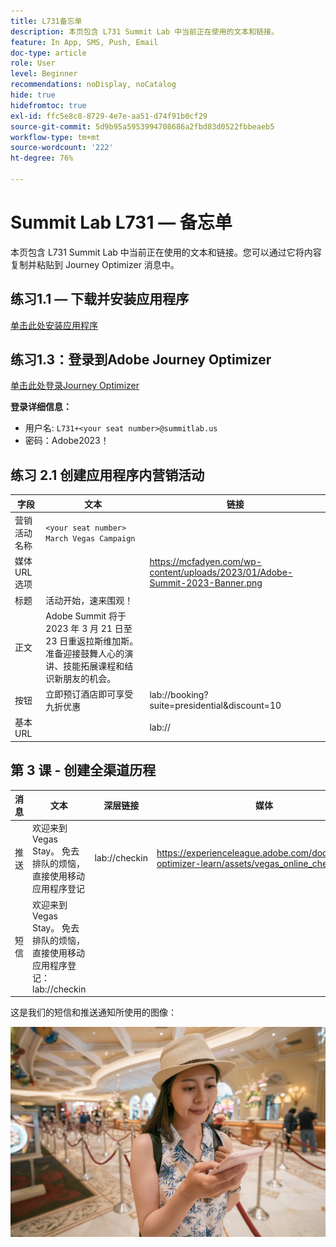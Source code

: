 ```yaml
---
title: L731备忘单
description: 本页包含 L731 Summit Lab 中当前正在使用的文本和链接。
feature: In App, SMS, Push, Email
doc-type: article
role: User
level: Beginner
recommendations: noDisplay, noCatalog
hide: true
hidefromtoc: true
exl-id: ffc5e8c8-8729-4e7e-aa51-d74f91b0cf29
source-git-commit: 5d9b95a5953994708686a2fbd83d0522fbbeaeb5
workflow-type: tm+mt
source-wordcount: '222'
ht-degree: 76%

---
```


# Summit Lab L731  — 备忘单

本页包含 L731 Summit Lab 中当前正在使用的文本和链接。您可以通过它将内容复制并粘贴到 Journey Optimizer 消息中。

## 练习1.1 — 下载并安装应用程序

[单击此处安装应用程序](https://testflight.apple.com/join/H0N5iWvW)

## 练习1.3：登录到Adobe Journey Optimizer

[单击此处登录Journey Optimizer](https://experience.adobe.com/#/@techmarketingdemos/sname:summit-2023-ajo-lab/journey-optimizer/home)

**登录详细信息：**

* 用户名: `L731+<your seat number>@summitlab.us`
* 密码：Adobe2023！


## 练习 2.1 创建应用程序内营销活动

| 字段 | 文本 | 链接 |
|----|----|----|
| 营销活动名称 | `<your seat number> March Vegas Campaign` |  |
| 媒体 URL 选项 |  | https://mcfadyen.com/wp-content/uploads/2023/01/Adobe-Summit-2023-Banner.png |
| 标题 | 活动开始，速来围观！ |  |
| 正文 | Adobe Summit 将于 2023 年 3 月 21 日至 23 日重返拉斯维加斯。准备迎接鼓舞人心的演讲、技能拓展课程和结识新朋友的机会。 |  |
| 按钮 | 立即预订酒店即可享受九折优惠 | lab://booking?suite=presidential&amp;discount=10 |
| 基本 URL |  | lab:// |



## 第 3 课 - 创建全渠道历程

| 消息 | 文本 | 深层链接 | 媒体 |
|----|----|----|----|
| 推送 | 欢迎来到 Vegas Stay。 免去排队的烦恼，直接使用移动应用程序登记 | lab://checkin | https://experienceleague.adobe.com/docs/journey-optimizer-learn/assets/vegas_online_check_in.jpg |
| 短信 | 欢迎来到 Vegas Stay。 免去排队的烦恼，直接使用移动应用程序登记：lab://checkin |  |


这是我们的短信和推送通知所使用的图像：

![在线登记](/help/assets/vegas_online_check_in.jpg)
